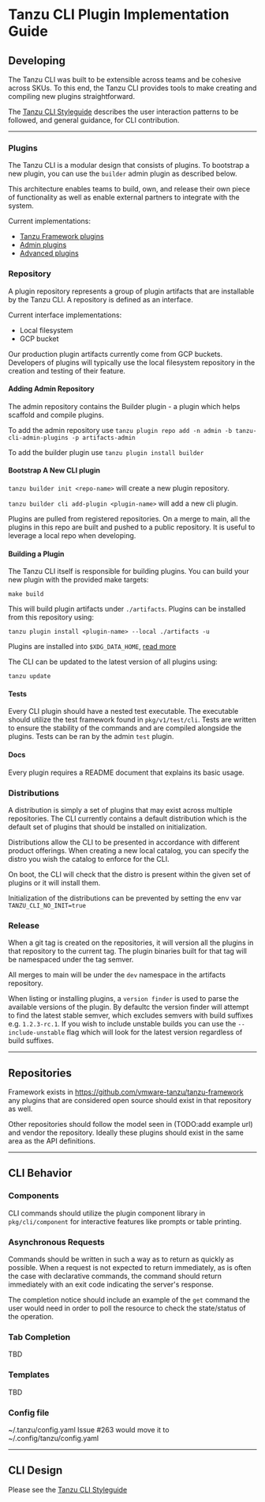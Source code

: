 # Tanzu CLI Plugin Implementation Guide

## Developing
The Tanzu CLI was built to be extensible across teams and be cohesive across SKUs. To this end, the Tanzu CLI provides tools to make creating and compiling new plugins straightforward.

The [Tanzu CLI Styleguide](/docs/cli/style_guide.md) describes the user interaction patterns to be followed, and general guidance, for CLI contribution.

------------------------------

### Plugins
The Tanzu CLI is a modular design that consists of plugins. To bootstrap a new plugin, you can use the `builder` admin plugin as described below.

This architecture enables teams to build, own, and release their own piece of functionality as well as enable external partners to integrate with the system.

Current implementations:
- [Tanzu Framework plugins](https://github.com/vmware-tanzu-private/core/tree/main/cmd/cli/plugin)
- [Admin plugins](https://github.com/vmware-tanzu-private/core/tree/main/cmd/cli/plugin-admin)
- [Advanced plugins](https://gitlab.eng.vmware.com/tanzu/cli-plugins)

### Repository
A plugin repository represents a group of plugin artifacts that are installable by the Tanzu CLI. A repository is defined as an interface.

Current interface implementations:
- Local filesystem
- GCP bucket

Our production plugin artifacts currently come from GCP buckets. Developers of plugins will typically use the local filesystem repository in the creation and testing of their feature.

#### Adding Admin Repository
The admin repository contains the Builder plugin - a plugin which helps scaffold and compile plugins.

To add the admin repository use `tanzu plugin repo add -n admin -b tanzu-cli-admin-plugins -p artifacts-admin`

To add the builder plugin use `tanzu plugin install builder`

#### Bootstrap A New CLI plugin
`tanzu builder init <repo-name>` will create a new plugin repository.

`tanzu builder cli add-plugin <plugin-name>` will add a new cli plugin.

Plugins are pulled from registered repositories. On a merge to main, all the plugins in this repo are built and pushed to a public repository.
It is useful to leverage a local repo when developing.

#### Building a Plugin

The Tanzu CLI itself is responsible for building plugins. You can build your new plugin with the provided make targets:
```
make build
```
This will build plugin artifacts under `./artifacts`. Plugins can be installed from this repository using:
```
tanzu plugin install <plugin-name> --local ./artifacts -u
```

Plugins are installed into `$XDG_DATA_HOME`, [read more](https://specifications.freedesktop.org/basedir-spec/basedir-spec-latest.html)

The CLI can be updated to the latest version of all plugins using:
```
tanzu update
```

#### Tests
Every CLI plugin should have a nested test executable. The executable should utilize the test framework found in `pkg/v1/test/cli`.
Tests are written to ensure the stability of the commands and are compiled alongside the plugins. Tests can be ran by the admin `test` plugin.

#### Docs
Every plugin requires a README document that explains its basic usage.

### Distributions
A distribution is simply a set of plugins that may exist across multiple repositories. The CLI currently contains a default distribution
which is the default set of plugins that should be installed on initialization.

Distributions allow the CLI to be presented in accordance with different product offerings. When creating a new local catalog, you can specify
the distro you wish the catalog to enforce for the CLI.

On boot, the CLI will check that the distro is present within the given set of plugins or it will install them.

Initialization of the distributions can be prevented by setting the env var `TANZU_CLI_NO_INIT=true`

### Release
When a git tag is created on the repositories, it will version all the plugins in that repository to the current tag. The plugin binaries built for that
tag will be namespaced under the tag semver.

All merges to main will be under the `dev` namespace in the artifacts repository.

When listing or installing plugins, a `version finder` is used to parse the available versions of the plugin. By defaultc the version finder will attempt to
find the latest stable semver, which excludes semvers with build suffixes e.g. `1.2.3-rc.1`. If you wish to include unstable builds you can use the `--include-unstable` flag which will look for the latest version regardless of build suffixes.

------------------------------

## Repositories
Framework exists in https://github.com/vmware-tanzu/tanzu-framework any
plugins that are considered open source should exist in that repository as well.

Other repositories should follow the model seen in
(TODO:add example url) and vendor the repository.
Ideally these plugins should exist in the same area as the API definitions.

------------------------------

## CLI Behavior
### Components
CLI commands should utilize the plugin component library in `pkg/cli/component` for interactive features like prompts or table printing.

### Asynchronous Requests
Commands should be written in such a way as to return as quickly as possible.
When a request is not expected to return immediately, as is often the case with declarative commands, the command should return immediately with an exit code indicating the server's response.

The completion notice should include an example of the `get` command the user would need in order to poll the resource to check the state/status of the operation.

### Tab Completion
TBD

### Templates
TBD

### Config file
~/.tanzu/config.yaml
Issue #263  would move it to ~/.config/tanzu/config.yaml

------------------------------

## CLI Design
Please see the [Tanzu CLI Styleguide](/docs/cli/style_guide.md)
